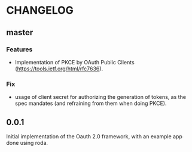 # CHANGELOG

## master

### Features

* Implementation of PKCE by OAuth Public Clients (https://tools.ietf.org/html/rfc7636).

### Fix

* usage of client secret for authorizing the generation of tokens, as the spec mandates (and refraining from them when doing PKCE).

## 0.0.1

Initial implementation of the Oauth 2.0 framework, with an example app done using roda.